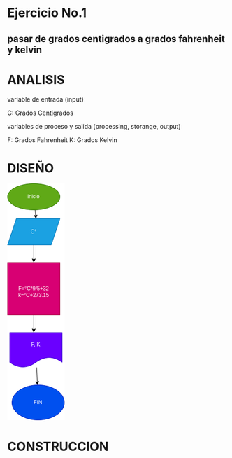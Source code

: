 # Ejercicio No.1

## pasar de grados centigrados a grados fahrenheit y kelvin

# ANALISIS

variable de entrada (input)

C: Grados Centigrados

variables de proceso y salida (processing, storange, output)

F: Grados Fahrenheit
K: Grados Kelvin

# DISEÑO





![Diagranma de flujo](diagranma.png "diagrama de flujo")

# CONSTRUCCION